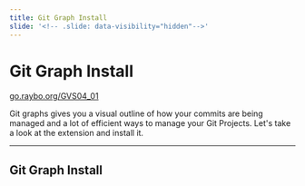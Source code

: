 ```yaml
---
title: Git Graph Install
slide: '<!-- .slide: data-visibility="hidden"-->'
---
```


<!-- .slide: data-state="layout-title" class="bg-dark"-->

# Git Graph Install

<div class="slide-link"><a href="https://go.raybo.org/GVS02_01"><i class="fab fa-slideshare"></i> go.raybo.org/GVS04_01</a></div>

> >

Git graphs gives you a visual outline of how your commits are being managed and a lot of efficient ways to manage your Git Projects. Let's take a look at the extension and install it.

---
## Git Graph Install

> >
